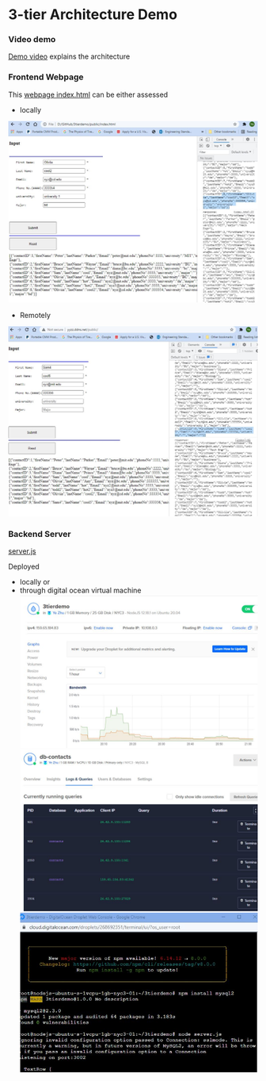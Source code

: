 # 3-tier Architecture Demo

### Video demo

[Demo video](https://youtu.be/5S-OaFjtILE) explains the architecture

### Frontend Webpage

This [webpage index.html](public/index.html) can be either assessed 


- locally

![local version](img/Threetier.JPG)


    
- Remotely

![remote version](img/Threetier-online.JPG)

  
### Backend Server

[server.js](server.js)

Deployed
-  locally 
or 
- through digital ocean virtual machine
![VM](img/DC_VM.JPG)
![DB](img/DC_DB.JPG)
![VM2](img/DC_VM_2.JPG)

